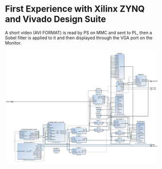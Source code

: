 First Experience with Xilinx ZYNQ and Vivado Design Suite
============

A short video (AVI FORMAT) is read by PS on MMC and sent to PL, then a Sobel filter is applied to it and then displayed through the VGA port on the Monitor.

![Screenshot](./Schematic.jpg "Schematic")
